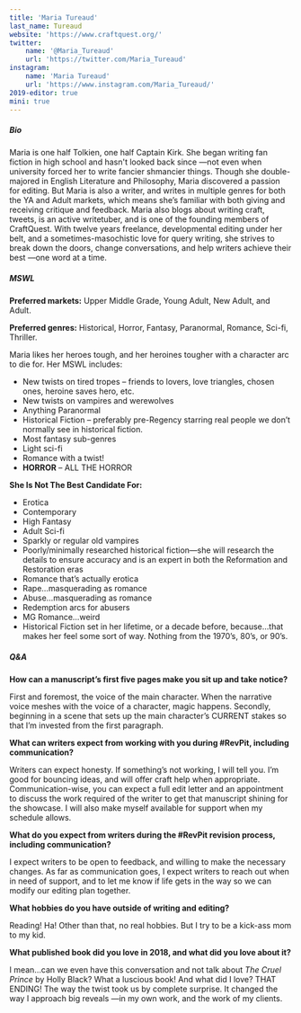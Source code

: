 ```yaml
---
title: 'Maria Tureaud'
last_name: Tureaud
website: 'https://www.craftquest.org/'
twitter:
    name: '@Maria_Tureaud'
    url: 'https://twitter.com/Maria_Tureaud'
instagram:
    name: 'Maria Tureaud'
    url: 'https://www.instagram.com/Maria_Tureaud/'
2019-editor: true
mini: true
---
```


##### Bio

Maria is one half Tolkien, one half Captain Kirk. She began writing fan fiction in high school and hasn't looked back since &mdash;not even when university forced her to write fancier shmancier things. Though she double-majored in English Literature and Philosophy, Maria discovered a passion for editing. But Maria is also a writer, and writes in multiple genres for both the YA and Adult markets, which means she’s familiar with both giving and receiving critique and feedback. Maria also blogs about writing craft, tweets, is an active writetuber, and is one of the founding members of CraftQuest. With twelve years freelance, developmental editing under her belt, and a sometimes-masochistic love for query writing, she strives to break down the doors, change conversations, and help writers achieve their best &mdash;one word at a time.

##### MSWL

**Preferred markets:** Upper Middle Grade, Young Adult, New Adult, and Adult.

**Preferred genres:** Historical, Horror, Fantasy, Paranormal, Romance, Sci-fi, Thriller.

Maria likes her heroes tough, and her heroines tougher with a character arc to die for. Her MSWL includes:

 * New twists on tired tropes – friends to lovers, love triangles, chosen ones, heroine saves hero, etc.
 * New twists on vampires and werewolves
 * Anything Paranormal
 * Historical Fiction – preferably pre-Regency starring real people we don’t normally see in historical fiction.
 * Most fantasy sub-genres
 * Light sci-fi
 * Romance with a twist!
 * **HORROR** – ALL THE HORROR

**She Is Not The Best Candidate For:**

 * Erotica
 * Contemporary
 * High Fantasy
 * Adult Sci-fi
 * Sparkly or regular old vampires
 * Poorly/minimally researched historical fiction—she will research the details to ensure accuracy and is an expert in both the Reformation and Restoration eras
 * Romance that’s actually erotica
 * Rape…masquerading as romance
 * Abuse…masquerading as romance
 * Redemption arcs for abusers
 * MG Romance…weird
 * Historical Fiction set in her lifetime, or a decade before, because…that makes her feel some sort of way. Nothing from the 1970’s, 80’s, or 90’s.


##### Q&A

**How can a manuscript’s first five pages make you sit up and take notice?**

First and foremost, the voice of the main character. When the narrative voice meshes with the voice of a character, magic happens. Secondly, beginning in a scene that sets up the main character’s CURRENT stakes so that I’m invested from the first paragraph.

**What can writers expect from working with you during #RevPit, including communication?**

Writers can expect honesty. If something’s not working, I will tell you. I’m good for bouncing ideas, and will offer craft help when appropriate. Communication-wise, you can expect a full edit letter and an appointment to discuss the work required of the writer to get that manuscript shining for the showcase. I will also make myself available for support when my schedule allows.

**What do you expect from writers during the #RevPit revision process, including communication?**

I expect writers to be open to feedback, and willing to make the necessary changes. As far as communication goes, I expect writers to reach out when in need of support, and to let me know if life gets in the way so we can modify our editing plan together.

**What hobbies do you have outside of writing and editing?**

Reading! Ha! Other than that, no real hobbies. But I try to be a kick-ass mom to my kid.

**What published book did you love in 2018, and what did you love about it?**

I mean…can we even have this conversation and not talk about _The Cruel Prince_ by Holly Black? What a luscious book! And what did I love? THAT ENDING! The way the twist took us by complete surprise. It changed the way I approach big reveals &mdash;in my own work, and the work of my clients.